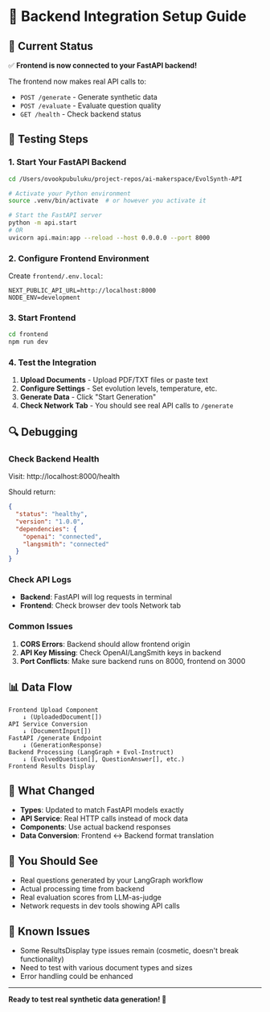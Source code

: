 # 🔗 Backend Integration Setup Guide

## 🎯 Current Status
✅ **Frontend is now connected to your FastAPI backend!**

The frontend now makes real API calls to:
- `POST /generate` - Generate synthetic data
- `POST /evaluate` - Evaluate question quality  
- `GET /health` - Check backend status

## 🚀 Testing Steps

### 1. Start Your FastAPI Backend
```bash
cd /Users/ovookpubuluku/project-repos/ai-makerspace/EvolSynth-API

# Activate your Python environment
source .venv/bin/activate  # or however you activate it

# Start the FastAPI server
python -m api.start
# OR
uvicorn api.main:app --reload --host 0.0.0.0 --port 8000
```

### 2. Configure Frontend Environment
Create `frontend/.env.local`:
```env
NEXT_PUBLIC_API_URL=http://localhost:8000
NODE_ENV=development
```

### 3. Start Frontend
```bash
cd frontend
npm run dev
```

### 4. Test the Integration

1. **Upload Documents** - Upload PDF/TXT files or paste text
2. **Configure Settings** - Set evolution levels, temperature, etc.
3. **Generate Data** - Click "Start Generation" 
4. **Check Network Tab** - You should see real API calls to `/generate`

## 🔍 Debugging

### Check Backend Health
Visit: http://localhost:8000/health

Should return:
```json
{
  "status": "healthy", 
  "version": "1.0.0",
  "dependencies": {
    "openai": "connected",
    "langsmith": "connected"
  }
}
```

### Check API Logs
- **Backend**: FastAPI will log requests in terminal
- **Frontend**: Check browser dev tools Network tab

### Common Issues

1. **CORS Errors**: Backend should allow frontend origin
2. **API Key Missing**: Check OpenAI/LangSmith keys in backend
3. **Port Conflicts**: Make sure backend runs on 8000, frontend on 3000

## 📊 Data Flow

```
Frontend Upload Component
    ↓ (UploadedDocument[])
API Service Conversion  
    ↓ (DocumentInput[])
FastAPI /generate Endpoint
    ↓ (GenerationResponse)
Backend Processing (LangGraph + Evol-Instruct)
    ↓ (EvolvedQuestion[], QuestionAnswer[], etc.)
Frontend Results Display
```

## 🔧 What Changed

- **Types**: Updated to match FastAPI models exactly
- **API Service**: Real HTTP calls instead of mock data
- **Components**: Use actual backend responses
- **Data Conversion**: Frontend ↔ Backend format translation

## 🎉 You Should See

- Real questions generated by your LangGraph workflow
- Actual processing time from backend
- Real evaluation scores from LLM-as-judge
- Network requests in dev tools showing API calls

## 🐛 Known Issues

- Some ResultsDisplay type issues remain (cosmetic, doesn't break functionality)
- Need to test with various document types and sizes
- Error handling could be enhanced

---

**Ready to test real synthetic data generation! 🚀** 